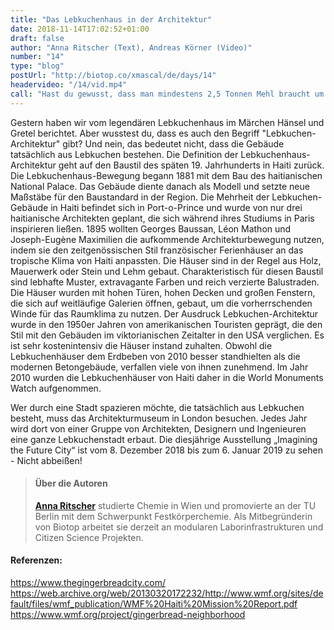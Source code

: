 ```yaml
---
title: "Das Lebkuchenhaus in der Architektur"
date: 2018-11-14T17:02:52+01:00
draft: false
author: "Anna Ritscher (Text), Andreas Körner (Video)"
number: "14"
type: "blog"
postUrl: "http://biotop.co/xmascal/de/days/14"
headervideo: "/14/vid.mp4"
call: "Hast du gewusst, dass man mindestens 2,5 Tonnen Mehl braucht um ein bewohnbares Lebkuchenhaus zu bauen?"
---
```

Gestern haben wir vom legendären Lebkuchenhaus im Märchen Hänsel und Gretel berichtet. Aber wusstest du, dass es auch den Begriff "Lebkuchen-Architektur" gibt? Und nein, das bedeutet nicht, dass die Gebäude tatsächlich aus Lebkuchen bestehen. Die Definition der Lebkuchenhaus-Architektur geht auf den Baustil des späten 19. Jahrhunderts in Haiti zurück.
Die Lebkuchenhaus-Bewegung begann 1881 mit dem Bau des haitianischen National Palace. Das Gebäude diente danach als Modell und setzte neue Maßstäbe für den Baustandard in der Region. Die Mehrheit der Lebkuchen-Gebäude in Haiti befindet sich in Port-o-Prince und wurde von nur drei haitianische Architekten geplant, die sich während ihres Studiums in Paris inspirieren ließen. 1895 wollten Georges Baussan, Léon Mathon und Joseph-Eugène Maximilien die aufkommende Architekturbewegung nutzen, indem sie den zeitgenössischen Stil französischer Ferienhäuser an das tropische Klima von Haiti anpassten.
Die Häuser sind in der Regel aus Holz, Mauerwerk oder Stein und Lehm gebaut. Charakteristisch für diesen Baustil sind lebhafte Muster, extravagante Farben und reich verzierte Balustraden. Die Häuser wurden mit hohen Türen, hohen Decken und großen Fenstern, die sich auf weitläufige Galerien öffnen, gebaut, um die vorherrschenden Winde für das Raumklima zu nutzen. Der Ausdruck Lebkuchen-Architektur wurde in den 1950er Jahren von amerikanischen Touristen geprägt, die den Stil mit den Gebäuden im viktorianischen Zeitalter in den USA verglichen. Es ist sehr kostenintensiv die Häuser instand zuhalten. Obwohl die Lebkuchenhäuser dem Erdbeben von 2010 besser standhielten als die modernen Betongebäude, verfallen viele von ihnen zunehmend. Im Jahr 2010 wurden die Lebkuchenhäuser von Haiti daher in die World Monuments Watch aufgenommen.

Wer durch eine Stadt spazieren möchte, die tatsächlich aus Lebkuchen besteht, muss das Architekturmuseum in London besuchen. Jedes Jahr wird dort von einer Gruppe von Architekten, Designern und Ingenieuren eine ganze Lebkuchenstadt erbaut. Die diesjährige Ausstellung „Imagining the Future City“ ist vom 8. Dezember 2018 bis zum 6. Januar 2019 zu sehen - Nicht abbeißen!

> #### Über die Autoren
> **[Anna Ritscher](http://biotop.co/en/person/anna-ritscher/)** studierte Chemie in Wien und promovierte an der TU Berlin mit dem Schwerpunkt Festkörperchemie. Als Mitbegründerin von Biotop arbeitet sie derzeit an modularen Laborinfrastrukturen und Citizen Science Projekten.

#### Referenzen:
https://www.thegingerbreadcity.com/
https://web.archive.org/web/20130320172232/http://www.wmf.org/sites/default/files/wmf_publication/WMF%20Haiti%20Mission%20Report.pdf
https://www.wmf.org/project/gingerbread-neighborhood

<!--more-->
